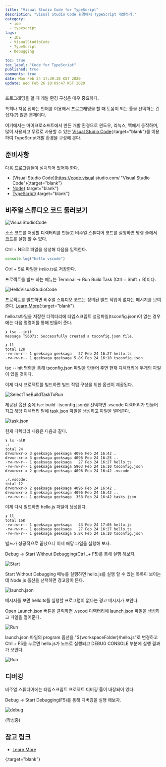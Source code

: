 ```yaml
---
title: "Visual Studio Code for TypeScript"
description: "Visual Studio Code 환경에서 TypeScript 개발하기."
category:
  - ide
  - typescript
tags:
  - IDE
  - VisualStudioCode
  - TypeScript
  - Debugging

toc: true
toc_label: "Code for TypeScript"
published: true
comments: true
date: Mon Feb 24 17:39:30 KST 2020
update: Wed Feb 26 18:09:47 KST 2020
---
```


프로그래밍을 할 때 개발 환경 구성은 매우 중요하다.

특히나 처음 접하는 언어를 이용해서 프로그래밍을 할 때 도움이 되는 툴을 선택하는 건 쉽지(?) 않은 문제이다.

여기에서는 마이크로소프트에서 만든 개발 환경으로 윈도우, 리눅스, 맥에서 동작하며, 많이 사용되고 무료로 사용할 수 있는 [Visual Studio Code](https://code.visualstudio.com/ "Visual Studio Code"){:target="blank"}를 이용하여 TypeScript개발 환경을 구성해 본다.

## 준비사항 

  다음 프로그램들이 설치되어 있어야 한다.
  - [Visual Studio Code](https://code.visual studio.com/ "Visual Studio Code"){:target="blank"}
  - [Node](https://nodejs.org/·"NodeJs.org"){:target="blank"}
  - [TypeScript](/typescript/typescript-install/ "TypeScript"){:target="blank"}

## 비주얼 스튜디오 코드 둘러보기

![VisualStudioCode](/assets/images/20200224001.png)

소스 코드를 저장할 디렉터리를 만들고 비주얼 스튜디어 코드를 실행하면 명령 줄에서 코드를 실행 할 수 있다.

Ctrl + N으로 파일을 생성해 다음을 입력한다.

```typescript
console.log("hello vscode")
```

Ctrl + S로 파일을 *hello.ts*로 저장한다.

프로젝트를 빌드 하는 메뉴는 Terminal -> Run Build Task (Ctrl + Shift + B)이다.

![HelloVisualStudioCode](/assets/images/20200224002.png)

프로젝트를 빌드하면 비주얼 스튜디오 코드는 정의된 빌드 작업이 없다는 메시지를 보여준다. [Learn More](https://code.visualstudio.com/docs/editor/tasks "Learn More"){:target="blank"}

hello.ts파일을 저장한 디렉터리에 타입스크립트 설정파일(tsconfig.json)이 없는 경우에는 다음 명령어를 통해 만들어 준다.

```shell
❯ tsc --init
message TS6071: Successfully created a tsconfig.json file.

❯ ll
total 12K
-rw-rw-r-- 1 geeksaga geeksaga   27 Feb 24 16:27 hello.ts
-rw-rw-r-- 1 geeksaga geeksaga 5.8K Feb 24 16:10 tsconfig.json
```

tsc --init 명령을 통해 tsconfig.json 파일을 만들어 주면 현재 디렉터리에 두개의 파일이 있을 것이다.

이제 다시 프로젝트를 빌드하면 빌드 작업 구성을 위한 옵션이 제공된다. 

![SelectTheBuildTaskToRun](/assets/images/20200224003.png)

제공된 옵션 중에 tsc: build -tsconfig.json을 선택하면 .vscode 디렉터리가 만들어지고 해당 디렉터리 밑에 task.json 파일을 생성하고 파일을 열어준다.

![task.json](/assets/images/20200224004.png)

현재 디렉터리 내용은 다음과 같다.

```shell
❯ ls -alR           
.:
total 24
drwxrwxr-x 3 geeksaga geeksaga 4096 Feb 24 16:42 .
drwxr-xr-x 3 geeksaga geeksaga 4096 Feb 24 16:25 ..
-rw-rw-r-- 1 geeksaga geeksaga   27 Feb 24 16:27 hello.ts
-rw-rw-r-- 1 geeksaga geeksaga 5903 Feb 24 16:10 tsconfig.json
drwxrwxr-x 2 geeksaga geeksaga 4096 Feb 24 16:42 .vscode

./.vscode:
total 12
drwxrwxr-x 2 geeksaga geeksaga 4096 Feb 24 16:42 .
drwxrwxr-x 3 geeksaga geeksaga 4096 Feb 24 16:42 ..
-rw-rw-r-- 1 geeksaga geeksaga  358 Feb 24 16:42 tasks.json
```

이제 다시 빌드하면 hello.js 파일이 생성된다.

```shell
❯ ll
total 16K
-rw-rw-r-- 1 geeksaga geeksaga   43 Feb 24 17:05 hello.js
-rw-rw-r-- 1 geeksaga geeksaga   27 Feb 24 16:27 hello.ts
-rw-rw-r-- 1 geeksaga geeksaga 5.8K Feb 24 16:10 tsconfig.json
```

빌드가 성공적으로 끝났으니 이제 해당 파일을 실행해 보자.

Debug -> Start Without Debugging(Ctrl _+ F5)를 통해 실행 해보자.

![Start](/assets/images/20200224005.png)

Start Without Debugging 메뉴를 실행하면 hello.js를 실행 할 수 있는 목록이 보이는데 Node.js 옵션을 선택하면 경고창이 뜬다.

![launch.json](/assets/images/20200224006.png)

메시지를 보면 hello.ts를 실행할 프로그램이 없다는 경고 메시지가 보인다.

Open Launch.json 버튼을 클릭하면 .vscod 디렉터리에 launch.json 파일을 생성하고 파일을 열어준다.

![Run](/assets/images/20200224008.png)

launch.json 파일의 program 옵션을 "${workspaceFolder}/hello.js"로 변경하고 Ctrl + F5를 누르면 hello.js가 노드로 실행되고 DEBUG CONSOLE 부분에 실행 결과가 보인다.

![Run](/assets/images/20200224008.png)


## 디버깅

비주얼 스튜디어에는 타입스크립트 프로젝트 디버깅 툴이 내장되어 있다.

Debug -> Start Debugging(F5)를 통해 디버깅을 실행 해보자.

![debug](/assets/images/20200224007.png)

(작성중)



## 참고 링크

* [Learn More][1]

[1]: https://code.visualstudio.com/docs/editor/tasks "Learn More"
{:target="blank"}
